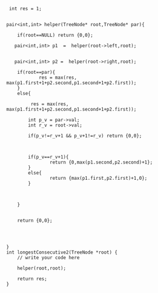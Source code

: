 <!-- Given a binary tree, find the length(number of nodes) of the longest consecutive sequence(Monotonic and adjacent node values differ by 1) path.
The path could be start and end at any node in the tree -->



     int res = 1;

     
    pair<int,int> helper(TreeNode* root,TreeNode* par){

        if(root==NULL) return {0,0};

       pair<int,int> p1  =  helper(root->left,root);


       pair<int,int> p2 =  helper(root->right,root);

        if(root==par){
                res = max(res, max(p1.first+1+p2.second,p1.second+1+p2.first));
        }
        else{
            
             res = max(res, max(p1.first+1+p2.second,p1.second+1+p2.first));
             
            int p_v = par->val;
            int r_v = root->val; 

            if(p_v!=r_v+1 && p_v+1!=r_v) return {0,0};

           

            if(p_v==r_v+1){
                    return {0,max(p1.second,p2.second)+1};
            }
            else{
                    return {max(p1.first,p2.first)+1,0};
            }



        }


        return {0,0};




    }
    int longestConsecutive2(TreeNode *root) {
        // write your code here

        helper(root,root);

        return res;
    }
